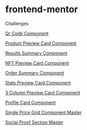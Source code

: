 # frontend-mentor
 Challenges

 <p>

 <a href="https://edivaldojrdev.github.io/frontend-mentor/qr-code-component/index.html">Qr Code Component</a>
 
 <a href="https://edivaldojrdev.github.io/frontend-mentor/product-preview-card-component/index.html">Product Preview Card Component</a>
 
<a href="https://edivaldojrdev.github.io/frontend-mentor/results-summary-component/index.html">Results Summary Component</a>

<a href="https://edivaldojrdev.github.io/frontend-mentor/nft-preview-card-component/index.html">NFT Preview Card Component</a>

<a href="https://edivaldojrdev.github.io/frontend-mentor/order-summary-component/index.html">Order Summary Component</a>

<a href="https://edivaldojrdev.github.io/frontend-mentor/stats-preview-card-component/index.html">Stats Preview Card Component</a>

<a href="https://edivaldojrdev.github.io/frontend-mentor/3-column-preview-card-component/index.html">3 Column Preview Card Component</a>

<a href="https://edivaldojrdev.github.io/frontend-mentor/profile-card-component/index.html">Profile Card Component</a>

<a href="https://edivaldojrdev.github.io/frontend-mentor/single-price-grid-component-master/index.html">Single Price Grid Component Master</a>

<a href="https://edivaldojrdev.github.io/frontend-mentor/social-proof-section-master/index.html">Social Proof Section Master</a>

